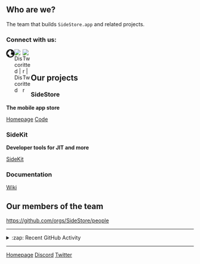 <!-- 
Docs: How to use GitHub README and actions to auto-generate embedded content.
https://github.com/anuraghazra/github-readme-stats
https://www.youtube.com/watch?v=n6d4KHSKqGk
https://github.com/rahuldkjain/github-profile-readme-generator
 -->

## Who are we?

The team that builds `SideStore.app` and related projects.

### Connect with us:

<!--
[![Website](https://img.shields.io/website?label=sidestore.io&style=for-the-badge&url=https://sidestore.io)](https://sidestore.io)
[![Twitter Follow](https://img.shields.io/twitter/follow/sidestore_io?color=1DA1F2&logo=twitter&style=for-the-badge)](https://twitter.com/intent/follow?original_referer=https%3A%2F%2Fgithub.com%2Fsidestore&screen_name=sidestore)
[![GitHub Followers](https://img.shields.io/github/followers/sidestore?style=for-the-badge)]()
[![GitHub Sponsors](https://img.shields.io/github/sponsors/sidestore?style=for-the-badge
)]() 
-->

[<img align="left" alt="sidestore.io" width="22px" src="https://raw.githubusercontent.com/iconic/open-iconic/master/svg/globe.svg" />][website]
[<img align="left" alt="Discord | Discord" width="22px" src="https://cdn.jsdelivr.net/npm/simple-icons@v3/icons/discord.svg" />][discord]
[<img align="left" alt="Twitter | Twitter" width="22px" src="https://cdn.jsdelivr.net/npm/simple-icons@v3/icons/twitter.svg" />][twitter]

<br />
<br />

## Our projects

### SideStore

__The mobile app store__

[Homepage][website]
[Code][git.sidestore]

### SideKit

__Developer tools for JIT and more__

[SideKit][git.sidekit]

### Documentation

[Wiki][wiki]

## Our members of the team

https://github.com/orgs/SideStore/people

---

<details>
  <summary>:zap: Recent GitHub Activity</summary>

<!--START_SECTION:activity-->
1. 🗣 Commented on [#734](https://github.com/SideStore/SideStore/issues/734) in [SideStore/SideStore](https://github.com/SideStore/SideStore)
2. ❗️ Closed issue [#744](https://github.com/SideStore/SideStore/issues/744) in [SideStore/SideStore](https://github.com/SideStore/SideStore)
3. ❗️ Opened issue [#753](https://github.com/SideStore/SideStore/issues/753) in [SideStore/SideStore](https://github.com/SideStore/SideStore)
4. 🗣 Commented on [#704](https://github.com/SideStore/SideStore/issues/704) in [SideStore/SideStore](https://github.com/SideStore/SideStore)
5. 🗣 Commented on [#704](https://github.com/SideStore/SideStore/issues/704) in [SideStore/SideStore](https://github.com/SideStore/SideStore)
6. 🗣 Commented on [#752](https://github.com/SideStore/SideStore/issues/752) in [SideStore/SideStore](https://github.com/SideStore/SideStore)
7. 🗣 Commented on [#752](https://github.com/SideStore/SideStore/issues/752) in [SideStore/SideStore](https://github.com/SideStore/SideStore)
8. 💪 Opened PR [#752](https://github.com/SideStore/SideStore/pull/752) in [SideStore/SideStore](https://github.com/SideStore/SideStore)
9. 🗣 Commented on [#734](https://github.com/SideStore/SideStore/issues/734) in [SideStore/SideStore](https://github.com/SideStore/SideStore)
10. 🗣 Commented on [#734](https://github.com/SideStore/SideStore/issues/734) in [SideStore/SideStore](https://github.com/SideStore/SideStore)
11. 🗣 Commented on [#689](https://github.com/SideStore/SideStore/issues/689) in [SideStore/SideStore](https://github.com/SideStore/SideStore)
12. 🗣 Commented on [#689](https://github.com/SideStore/SideStore/issues/689) in [SideStore/SideStore](https://github.com/SideStore/SideStore)
13. 🗣 Commented on [#689](https://github.com/SideStore/SideStore/issues/689) in [SideStore/SideStore](https://github.com/SideStore/SideStore)
14. ❗️ Opened issue [#751](https://github.com/SideStore/SideStore/issues/751) in [SideStore/SideStore](https://github.com/SideStore/SideStore)
15. 🗣 Commented on [#734](https://github.com/SideStore/SideStore/issues/734) in [SideStore/SideStore](https://github.com/SideStore/SideStore)
16. 🎉 Merged PR [#22](https://github.com/SideStore/apple-private-apis/pull/22) in [SideStore/apple-private-apis](https://github.com/SideStore/apple-private-apis)
17. 💪 Opened PR [#22](https://github.com/SideStore/apple-private-apis/pull/22) in [SideStore/apple-private-apis](https://github.com/SideStore/apple-private-apis)
18. 🎉 Merged PR [#38](https://github.com/SideStore/SideStore-Docs/pull/38) in [SideStore/SideStore-Docs](https://github.com/SideStore/SideStore-Docs)
19. 💪 Opened PR [#38](https://github.com/SideStore/SideStore-Docs/pull/38) in [SideStore/SideStore-Docs](https://github.com/SideStore/SideStore-Docs)
20. 🗣 Commented on [#35](https://github.com/SideStore/SideStore-Docs/issues/35) in [SideStore/SideStore-Docs](https://github.com/SideStore/SideStore-Docs)
<!--END_SECTION:activity-->

</details>

---

[Homepage][patreon] [Discord][discord] [Twitter][twitter]

<!--
- [Patreon][patreon]
- [OpenCollective][opencollective]
- [YouTube][youtube]
-->

[website]: https://sidestore.io
[wiki]: https://wiki.sidestore.io
[twitter]: https://twitter.com/sidestore_io
[discord]: https://discord.gg/sidestore-949183273383395328
[youtube]: https://youtube.com/TODO
[patreon]: https://www.patreon.com/SideStore
[opencollective]: https://opencollective.com/TODO
[git.sidestore]: https://github.com/SideStore/SideStore/
[git.sidekit]: https://github.com/SideStore/SideKit

